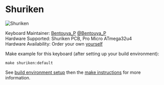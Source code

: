 # Shuriken

![Shuriken](https://i.imgur.com/tgNt7oY.jpg)

Keyboard Maintainer: [Bentouya_P](https://github.com/BentouyaP) [@Bentouya_P](https://twitter.com/Bentouya_P)  
Hardware Supported: Shuriken PCB, Pro Micro ATmega32u4  
Hardware Availability: Order your own [yourself](https://github.com/BentouyaP/Gerber)


Make example for this keyboard (after setting up your build environment):

    make shuriken:default

See [build environment setup](https://docs.qmk.fm/#/getting_started_build_tools) then the [make instructions](https://docs.qmk.fm/#/getting_started_make_guide) for more information.
